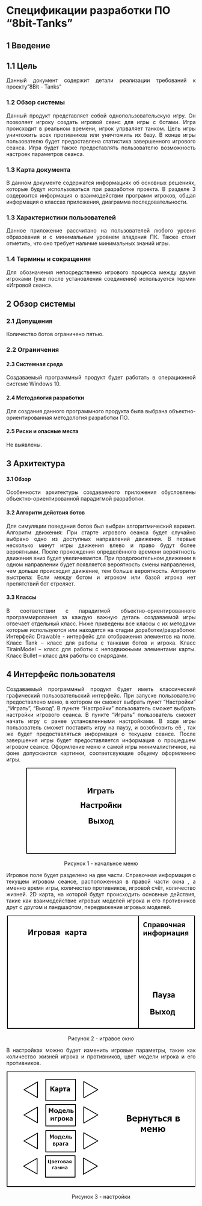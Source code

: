 <h1>Спецификации разработки ПО “8bit-Tanks”</h1>
<h2>1 Введение</h2>
<h2>1.1 Цель</h2>
<p align = "justify">Данный документ содержит детали реализации требований к проекту”8Bit - Tanks”</p>

<h3>1.2	Обзор системы </h3>
<p align = "justify">Данный продукт представляет собой однопользовательскую игру. Он позволяет игроку создать игровой сеанс для игры с ботами. Игра происходит в реальном времени, игрок упрваляет танком. Цель игры уничтожить всех противников или уничтожить их базу. В конце игры пользователю будет предоставлена статистика завершенного игрового сеанса. Игра будет также предоставлять пользователю возможность настроек параметров сеанса.</p>
  
<h3>1.3 Карта документа</h3>
<p align = "justify">В данном документе содержатся информациях об основных решениях, которые будут использоваться при разработке проекта. В разделе 3 содержится информация о взаимодействии программ игроков, общая информация о классах приложения, диаграмма последовательности.</p>

<h3>1.3 Характеристики пользователей</h3>
<p align = "justify">Данное приложение рассчитано на пользователей любого уровня образования и с минимальным уровнем владения ПК. Также стоит отметить, что оно требует наличие минимальных знаний игры.</p>

<h3>1.4	Термины и сокращения </h3>
<p align = "justify">Для обозначения непосредственно игрового процесса между двумя игроками (уже после установления соединения) используется термин «Игровой сеанс».</p>
<h2>2 Обзор системы</h2>
<h3>2.1 Допущения</h3>
<p align = "justify">Количество ботов ограничено пятью.</p>

<h3>2.2 Ограничения</h3>
<p align = "justify"Ограничения, серьезно влияющие на ход разработки, отсутствуют.</p>
<h4>2.3 Системная среда</h4>
<p align = "justify">Создаваемый программный продукт будет работать в операционной системе Windows 10.</p>
<h4>2.4 Методология разработки</h4>
<p align = "justify">Для создания данного программного продукта была выбрана объектно-ориентированная методология разработки ПО.</p>
<h4>2.5 Риски и опасные места</h4>
<p align = "justify">Не выявлены.</p>

<h2>3 Архитектура</h2>
<h4>3.1 Обзор</h4>
<p align = "justify">Особенности архитектуры создаваемого приложения обусловлены объектно-ориентированной парадигмой разработки.</p>
<h4>3.2 Алгоритм действия ботов</h4>
<p align = "justify">Для симуляции  поведения ботов был выбран алгоритмический вариант.
Алгоритм движения:
При старте игрового сеанса будет случайно выбрано одно из доступных направлений движения. В первые несколько минут игры движения влево и право будут более вероятными. После прохождения определённого времени вероятность движения вниз будет увеличивается. При продолжительном движении  в одном направлении будет появляется вероятность смены направления, чем дольше происходит движение,  тем больше вероятность.
Алгоритм выстрела:
Если между ботом и игроком или базой игрока нет препятствий бот стреляет.</p>
<h4>3.3 Классы</h4>
<p align = "justify">В соответствии с парадигмой объектно-ориентированного программирования за каждую важную деталь создаваемой игры отвечает отдельный класс. Ниже приведены все классы с их методами которые используются или находятся на стадии доработки/разработки:
Интерфейс Drawable  - интерфейс для отображения элементов на поле.
Класс Tank – класс для работы с танками ботов и игрока.
Класс TirainModel – класс для работы с неподвижными элементами карты.
Класс Bullet – класс для работы со снарядами.
</p>

<h2>4 Интерфейс пользователя</h2>
<p align = "justify"> Создаваемый программный продукт будет иметь классический графический пользовательский интерфейс. При запуске пользователю предоставлено меню, в котором он сможет выбрать пункт “Настройки” ,“Играть”, “Выход”. В пункте “Настройки”  пользователь сможет выбрать настройки игрового сеанса. В пункте “Играть” пользователь сможет начать игру с ранее установленными настройками. В ходе игры пользователь сможет поставить игру на паузу, и возобновить её , так же будет предоставляться информация о текущем сеансе. После завершения игры будет предоставляется информация о прошедшем игровом сеансе.  Оформление меню и самой игры минималистичное, на фоне допускаются картинки, соответсвующие общему оформлению игры. </p>

<p align="center"><img src="menu.png"></p>
<p align="center">Рисунок 1 - начальное меню</p>
<p align = "justify">Игровое поле будет разделено на две части. Справочная информация о текущем игровом сеансе, расположенная в правой части окна , а именно время игры, количество противников, игровой счёт, количество жизней. 2D карта, на которой будут происходить основные действия, такие как взаимодействие игровых моделей игрока и его противников друг с другом и ландшафтом, передвижение игровых моделей.</p>

<p align="center"><img src="game.png"></p>
<p align="center">Рисунок 2 - игравое окно</p>

<p align = "justify">В настройках можно будет изменить игровые параметры, такие как количество жизней игрока и противников, цвет модели игрока и его противников.</p> 
<p align="center"><img src="settings.png"></p>
<p align="center">Рисунок 3 - настройки</p>

